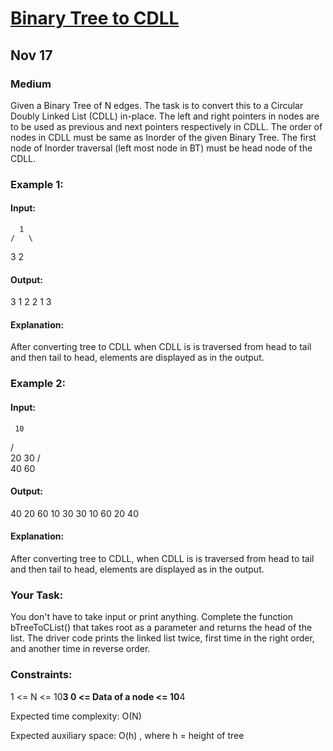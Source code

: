 # [Binary Tree to CDLL](https://www.geeksforgeeks.org/problems/binary-tree-to-cdll/1)
## Nov 17
### Medium

Given a Binary Tree of N edges. The task is to convert this to a Circular Doubly Linked List (CDLL) in-place. The left and right pointers in nodes are to be used as previous and next pointers respectively in CDLL. The order of nodes in CDLL must be same as Inorder of the given Binary Tree. The first node of Inorder traversal (left most node in BT) must be head node of the CDLL.

### Example 1:

#### Input:
      1
    /   \
   3     2

#### Output:
3 1 2 
2 1 3

#### Explanation:
After converting tree to CDLL when CDLL is is traversed from head to tail and then tail to head, elements are displayed as in the output.

### Example 2:

#### Input:
     10
   /    \
  20    30
 /  \
40  60

#### Output:
40 20 60 10 30 
30 10 60 20 40

#### Explanation:
After converting tree to CDLL, when CDLL is is traversed from head to tail and then tail to head, elements are displayed as in the output.

### Your Task:
You don't have to take input or print anything. Complete the function bTreeToCList() that takes root as a parameter and returns the head of the list. The driver code prints the linked list twice, first time in the right order, and another time in reverse order.

### Constraints:
1 <= N <= 10**3
0 <= Data of a node <= 10**4

Expected time complexity: O(N)

Expected auxiliary space: O(h) , where h = height of tree